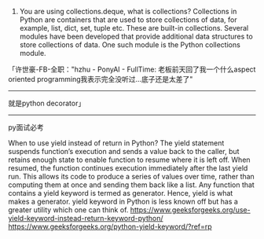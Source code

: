 1. You are using collections.deque, what is collections?
Collections in Python are containers that are used to store collections of data, for example, list, dict, set, tuple etc. 
These are built-in collections. Several modules have been developed that provide additional data structures to store collections of data. 
One such module is the Python collections module.


「许世豪-FB-全职："hzhu - PonyAI - FullTime: 老板前天回了我一个什么aspect oriented programming我表示完全没听过…底子还是太差了"
- - - - - - - - - - - - - - -
就是python decorator」
- - - - - - - - - - - - - - -
py面试必考



When to use yield instead of return in Python?
The yield statement suspends function’s execution and sends a value back to the caller, but retains enough state to enable function to resume where it is left off. When resumed, the function continues execution immediately after the last yield run. This allows its code to produce a series of values over time, rather than computing them at once and sending them back like a list. Any function that contains a yield keyword is termed as generator. Hence, yield is what makes a generator. yield keyword in Python is less known off but has a greater utility which one can think of.
https://www.geeksforgeeks.org/use-yield-keyword-instead-return-keyword-python/
https://www.geeksforgeeks.org/python-yield-keyword/?ref=rp
